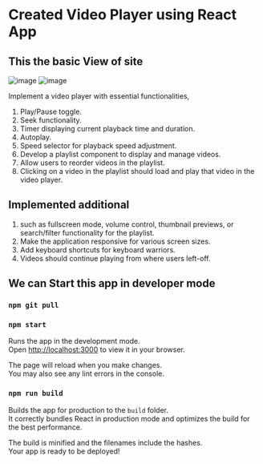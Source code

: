 #  Created  Video Player using  React App

## This the basic View of site
![image](https://github.com/MihirDadhich/video-player/assets/68670644/026c9221-4e53-4571-a436-4fddbbb6812a)
![image](https://github.com/MihirDadhich/video-player/assets/68670644/46d4e96e-ce0e-4bab-bb60-5b2e1a375bba)


Implement a video player with essential functionalities,
1. Play/Pause toggle.
2. Seek functionality.
3. Timer displaying current playback time and duration.
4. Autoplay.
5. Speed selector for playback speed adjustment.
6. Develop a playlist component to display and manage videos.
7. Allow users to reorder videos in the playlist.
8. Clicking on a video in the playlist should load and play that video in the video player.

## Implemented additional

1. such as fullscreen mode, volume control, thumbnail previews, or search/filter functionality for the playlist.
2. Make the application responsive for various screen sizes.
3. Add keyboard shortcuts for keyboard warriors.
4. Videos should continue playing from where users left-off.


## We can Start this app in developer mode

### `npm git pull`

### `npm start`

Runs the app in the development mode.\
Open [http://localhost:3000](http://localhost:3000) to view it in your browser.

The page will reload when you make changes.\
You may also see any lint errors in the console.

### `npm run build`

Builds the app for production to the `build` folder.\
It correctly bundles React in production mode and optimizes the build for the best performance.

The build is minified and the filenames include the hashes.\
Your app is ready to be deployed!

